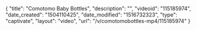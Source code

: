 {
    "title": "Comotomo Baby Bottles",
    "description": "",
    "videoid": "115185974",
    "date_created": "1504110425",
    "date_modified": "1516732323",
    "type": "captivate",
    "layout": "video",
    "url": "\/v\/comotomobottles-mp4\/115185974"
}